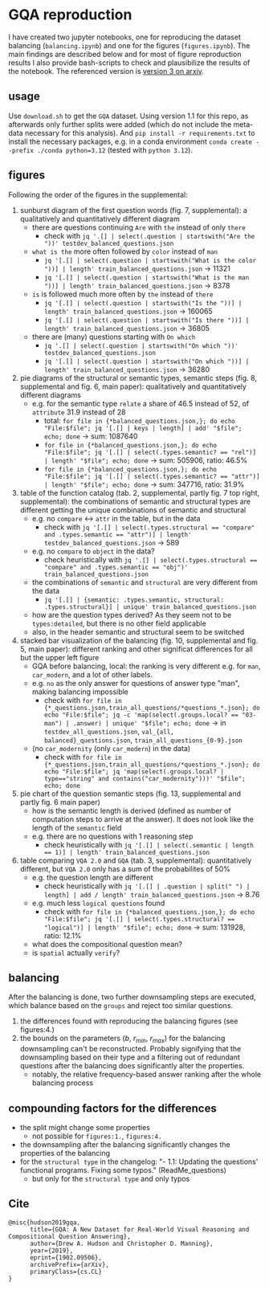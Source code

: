 # GQA reproduction

I have created two jupyter notebooks, one for reproducing the dataset balancing (`balancing.ipynb`) and one for the figures (`figures.ipynb`). The main findings are described below and for most of figure reproduction results I also provide bash-scripts to check and plausibilize the results of the notebook. The referenced version is [version 3 on arxiv](https://arxiv.org/abs/1902.09506).

## usage

Use `download.sh` to get the `GQA` dataset. Using version 1.1 for this repo, as afterwards only further splits were added (which do not include the meta-data necessary for this analysis).
And `pip install -r requirements.txt` to install the necessary packages, e.g. in a conda environment `conda create --prefix ./conda python=3.12` (tested with `python 3.12`).

## figures

Following the order of the figures in the supplemental:

1. sunburst diagram of the first question words (fig. 7, supplemental): a qualitatively and quantitatively different diagram
    * there are questions continuing `Are` with `the` instead of only `there`
        * check with `jq '.[] | select(.question | startswith("Are the "))' testdev_balanced_questions.json`
    * `what is the` more often followed by `color` instead of `man`
        * `jq '[.[] | select(.question | startswith("What is the color "))] | length' train_balanced_questions.json` -> 11321
        * `jq '[.[] | select(.question | startswith("What is the man "))] | length' train_balanced_questions.json` -> 8378
    * `is` is followed much more often by `the` instead of `there`
        * `jq '[.[] | select(.question | startswith("Is the "))] | length' train_balanced_questions.json` -> 160065
        * `jq '[.[] | select(.question | startswith("Is there "))] | length' train_balanced_questions.json` -> 36805
    * there are (many) questions starting with `On which`
        * `jq '.[] | select(.question | startswith("On which "))' testdev_balanced_questions.json`
        * `jq '[.[] | select(.question | startswith("On which "))] | length' train_balanced_questions.json` -> 36280
2. pie diagrams of the structural or semantic types, semantic steps (fig. 8, supplemental and fig. 6, main paper): qualitatively and quantitatively different diagrams
    * e.g. for the semantic type `relate` a share of $46.5%$ instead of $52%$, of `attribute` $31.9%$ instead of $28%$
        * total: `for file in {*balanced_questions.json,}; do echo "File:$file"; jq '[.[] | keys | length] | add' "$file"; echo; done` -> sum: 1087640
        * `for file in {*balanced_questions.json,}; do echo "File:$file"; jq '[.[] | select(.types.semantic? == "rel")] | length' "$file"; echo; done` -> sum: 505906, ratio: $46.5\%$
        * `for file in {*balanced_questions.json,}; do echo "File:$file"; jq '[.[] | select(.types.semantic? == "attr")] | length' "$file"; echo; done` -> sum: 347716, ratio: $31.9\%$
3. table of the function catalog (tab. 2, supplemental, partly fig. 7 top right, supplemental): the combinations of semantic and structural types are different getting the unique combinations of semantic and structural 
    * e.g. no `compare` <-> `attr` in the table, but in the data
        * check with `jq '[.[] | select(.types.structural == "compare" and .types.semantic == "attr")] | length' testdev_balanced_questions.json` -> $589$
    * e.g. no `compare` to `object` in the data?
        * check heuristically with `jq '.[] | select(.types.structural == "compare" and .types.semantic == "obj")' train_balanced_questions.json`
    * the combinations of `semantic` and `structural` are very different from the data
        * `jq '[.[] | {semantic: .types.semantic, structural: .types.structural}] | unique' train_balanced_questions.json`
    * how are the question types derived? As they seem not to be `types:detailed`, but there is no other field applicable
    * also, in the header semantic and structural seem to be switched
4. stacked bar visualization of the balancing (fig. 10, supplemental and fig. 5, main paper): different ranking and other significat differences for all but the upper left figure
    * GQA before balancing, local: the ranking is very different e.g. for `man`, `car_modern`, and a lot of other labels.
    * e.g. `no` as the only answer for questions of answer type "man", making balancing impossible
        * check with `for file in {*_questions.json,train_all_questions/*questions_*.json}; do echo "File:$file"; jq -c 'map(select(.groups.local? == "03-man") | .answer) | unique' "$file"; echo; done` -> in `testdev_all_questions.json`, `val_{all, balanced}_questions.json`, `train_all_questions_{0-9}.json`
    * (no `car_modernity` (only `car_modern`) in the data)
        * check with `for file in {*_questions.json,train_all_questions/*questions_*.json}; do echo "File:$file"; jq 'map(select(.groups.local? | type=="string" and contains("car_modernity")))' "$file"; echo; done`
5. pie chart of the question semantic steps (fig. 13, supplemental and partly fig. 6 main paper)
    * how is the semantic length is derived (defined as number of computation steps to arrive at the answer). It does not look like the length of the `semantic` field
    * e.g. there are no questions with 1 reasoning step
        * check heuristically with `jq '[.[] | select(.semantic | length == 1)] | length' train_balanced_questions.json`
6. table comparing `VQA 2.0` and `GQA` (tab. 3, supplemental): quantitatively different, but `VQA 2.0` only has a sum of the probabilites of $50 \%$
    * e.g. the question length are different
        * check heuristically with `jq '[.[] | .question | split(" ") | length] | add / length' train_balanced_questions.json` -> $8.76$
    * e.g. much less `logical questions` found
        * check with `for file in {*balanced_questions.json,}; do echo "File:$file"; jq '[.[] | select(.types.structural? == "logical")] | length' "$file"; echo; done` -> sum: 131928, ratio: $12.1\%$
    * what does the compositional question mean?
    * is `spatial` actually `verify`?

## balancing

After the balancing is done, two further downsampling steps are executed, which balance based on the `groups` and reject too similar questions.

1. the differences found with reproducing the balancing figures (see figures:4.)
2. the bounds on the parameters ($b$, $r_{min}$, $r_{max}$) for the balancing downsampling can't be reconstructed. Probably signifying that the downsampling based on their type and a filtering out of redundant questions after the balancing does significantly alter the properties.
    * notably, the relative frequency-based answer ranking after the whole balancing process

## compounding factors for the differences

* the split might change some properties
    * not possible for `figures:1.`, `figures:4.`
* the downsampling after the balancing significantly changes the properties of the balancing
* for the `structural type` in the changelog: "- 1.1: Updating the questions' functional programs. Fixing some typos." (ReadMe_questions)
    * but only for the `structural type` and only typos

## Cite

```
@misc{hudson2019gqa,
      title={GQA: A New Dataset for Real-World Visual Reasoning and Compositional Question Answering}, 
      author={Drew A. Hudson and Christopher D. Manning},
      year={2019},
      eprint={1902.09506},
      archivePrefix={arXiv},
      primaryClass={cs.CL}
}
```
